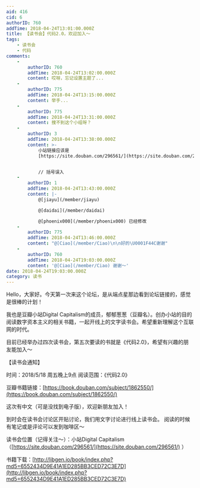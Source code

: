 ```yaml
---
aid: 416
cid: 6
authorID: 760
addTime: 2018-04-24T13:01:00.000Z
title: 【读书会】代码2.0，欢迎加入～
tags:
    - 读书会
    - 代码
comments:
    -
        authorID: 760
        addTime: 2018-04-24T13:02:00.000Z
        content: 哎呀，忘记设置主题了...
    -
        authorID: 775
        addTime: 2018-04-24T13:15:00.000Z
        content: 举手...
    -
        authorID: 775
        addTime: 2018-04-24T13:31:00.000Z
        content: 搜不到这个小组呀？
    -
        authorID: 3
        addTime: 2018-04-24T13:38:00.000Z
        content: >-
            小站链接应该是
            [https://site.douban.com/296561/](https://site.douban.com/296561/)


            // 括号误入
    -
        authorID: 1
        addTime: 2018-04-24T13:43:00.000Z
        content: |-
            @[jiayu](/member/jiayu)

            @[daidai](/member/daidai)

            @[phoenix000](/member/phoenix000) 已经修改
    -
        authorID: 775
        addTime: 2018-04-24T13:46:00.000Z
        content: "@[Ciao](/member/Ciao)\n\n好的\U0001F44C谢谢"
    -
        authorID: 760
        addTime: 2018-04-24T19:03:00.000Z
        content: '@[Ciao](/member/Ciao) 谢谢～'
date: 2018-04-24T19:03:00.000Z
category: 读书
---
```


Hello，大家好。今天第一次来这个论坛，是从端点星那边看到论坛链接的，感觉是很棒的计划！

我也是豆瓣小站Digital Capitalism的成员，郁郁葱葱（豆瓣名）。创办小站的目的阅读数字资本主义的相关书籍，一起开线上的文字读书会。希望重新理解这个互联网的时代。

目前已经举办过四次读书会，第五次要读的书就是《代码2.0》，希望有兴趣的朋友能加入～

【读书会通知】

时间：2018/5/18 周五晚上9点 阅读范围：《代码2.0》

豆瓣书籍链接：[https://book.douban.com/subject/1862550/](https://book.douban.com/subject/1862550/)

这次有中文（可是没找到电子版），欢迎新朋友加入！

到时会在读书会讨论区开贴讨论，我们用文字讨论进行线上读书会。 阅读的时候有笔记或是评论可以发到咖啡区～

读书会位置（记得关注～）：小站Digital Capitalism（[https://site.douban.com/296561/](https://site.douban.com/296561/) ）

书籍下载：[http://libgen.io/book/index.php?md5=6552434D9E41A1ED285BB3CED72C3E7D](http://libgen.io/book/index.php?md5=6552434D9E41A1ED285BB3CED72C3E7D)
